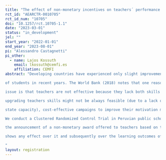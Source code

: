 ```yaml
---
title: "The effect of non-monetary incentives on teachers´ performance and educational outcomes: evidence from a Clustered RCT in Peruvian schools"
rct_id: "AEARCTR-0010705"
rct_id_num: "10705"
doi: "10.1257/rct.10705-1.1"
date: "2023-03-01"
status: "in_development"
jel: ""
start_year: "2022-01-01"
end_year: "2023-08-01"
pi: "Alessandro Castagnetti"
pi_other:
  - name: Lajos Kossuth
    email: lkossuth@cemfi.es
    affiliation: CEMFI
abstract: "Developing countries have experienced only slight improvements in the learning outcomes
of students in recent years. The World Bank (2018) notes that one reason driving this
issue is that teachers are not effective because they lack both skills and motivation. While
upgrading teachers skills might not be always feasible (due to a lack of resources and/or
state capacity), cost-effective campaigns to improve their motivation might prove crucial.
We conduct a Clustered Randomized Control Trial in Peruvian public schools to test whether
the announcement of a non-monetary award offered to teachers based on their performance
shows any effect over it and subsequently over the learning outcomes of students.
"
layout: registration
---
```


